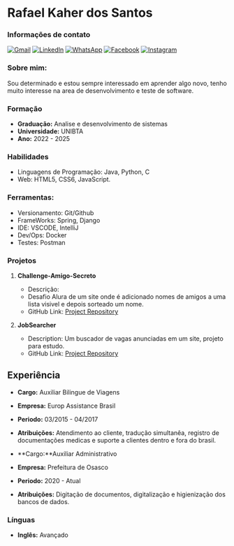 # Rafael Kaher dos Santos

### Informações de contato

<p align="left">
  <a href="#" title="Gmail">
  <img src="https://img.shields.io/badge/-Gmail-FF0000?style=flat-square&labelColor=FF0000&logo=gmail&logoColor=white&link=LINK-DO-SEU-GMAIL" alt="Gmail"/></a>
  <a href="#" title="LinkedIn">
  <img src="https://img.shields.io/badge/-Linkedin-0e76a8?style=flat-square&logo=Linkedin&logoColor=white&link=LINK-DO-SEU-LINKEDIN" alt="LinkedIn"/></a>
  <a href="#" title="WhatsApp">
  <img src="https://img.shields.io/badge/-WhatsApp-25d366?style=flat-square&labelColor=25d366&logo=whatsapp&logoColor=white&link=API-DO-SEU-WHATSAPP" alt="WhatsApp"/></a>
  <a href="#" title="Facebook">
  <img src="https://img.shields.io/badge/-Facebook-3b5998?style=flat-square&labelColor=3b5998&logo=facebook&logoColor=white&link=LINK-DO-SEU-FACEBOOK" alt="Facebook"/></a>
  <a href="#" title="Instagram">
  <img src="https://img.shields.io/badge/-Instagram-DF0174?style=flat-square&labelColor=DF0174&logo=instagram&logoColor=white&link=LINK-DO-SEU-INSTAGRAM" alt="Instagram"/></a>
</p>

### Sobre mim:
Sou determinado e estou sempre interessado em aprender algo novo, tenho muito interesse na area de desenvolvimento e teste de software.

### Formação
- **Graduação:** Analise e desenvolvimento de sistemas
- **Universidade:** UNIBTA  
- **Ano:** 2022 - 2025

### Habilidades
- Linguagens de Programação: Java, Python, C 
- Web: HTML5, CSS6, JavaScript.
  
### Ferramentas:
  
- Versionamento: Git/Github
- FrameWorks: Spring, Django
- IDE: VSCODE, IntelliJ
- Dev/Ops: Docker
- Testes: Postman

### Projetos
1. **Challenge-Amigo-Secreto**
   - Descrição:
   - Desafio Alura de um site onde é adicionado nomes de amigos a uma lista visivel e depois sorteado um nome. 
   - GitHub Link: [Project Repository]((https://github.com/Rafakka/Challenge-Amigo-Secreto))

2. **JobSearcher**
   - Description: Um buscador de vagas anunciadas em um site, projeto para estudo. 
   - GitHub Link: [Project Repository](https://github.com/Rafakka/JobSeacher)

## Experiência
- **Cargo:** Auxiliar Bilingue de Viagens
- **Empresa:** Europ Assistance Brasil
- **Periodo:** 03/2015 - 04/2017
- **Atribuições:** Atendimento ao cliente, tradução simultanêa, registro de documentações medicas e suporte a clientes dentro e fora do brasil.  

- **Cargo:**Auxiliar Administrativo 
- **Empresa:** Prefeitura de Osasco
- **Periodo:** 2020 - Atual
- **Atribuições:** Digitação de documentos, digitalização e higienização dos bancos de dados.

### Línguas
- **Inglês:** Avançado 

